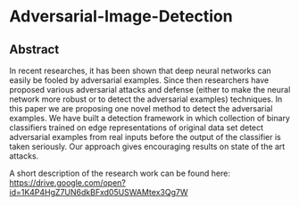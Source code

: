 # Adversarial-Image-Detection 
## Abstract

In recent researches, it has been shown that deep neural networks can  easily be fooled by adversarial examples. Since then researchers have proposed various adversarial attacks and defense  (either to make the neural network more robust or to detect the adversarial examples) techniques. In this paper we are proposing one novel method to detect the adversarial examples. We have built a detection framework in which collection of binary classifiers trained on edge representations of original data set detect adversarial examples from real inputs before the output of the classifier is taken seriously. Our approach gives encouraging results on state of the art attacks.

A short description of the research work can be found here: https://drive.google.com/open?id=1K4P4HgZ7UN6dkBFxd05USWAMtex3Qg7W
